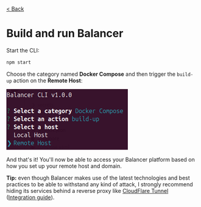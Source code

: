 [< Back](../../README.md#getting-started)

# Build and run Balancer

Start the CLI:

```bash
npm start
```

Choose the category named **Docker Compose** and then trigger the `build-up` action on the **Remote Host**:

![build-deploy-cli Action](../assets/build-up.png)

And that's it! You'll now be able to access your Balancer platform based on how you set up your remote host and domain.

**Tip:** even though Balancer makes use of the latest technologies and best practices to be able to withstand any kind of attack, I strongly recommend hiding its services behind a reverse proxy like [CloudFlare Tunnel](https://www.cloudflare.com/products/tunnel/) ([Integration guide](../cloudflare-tunnel/index.md)).